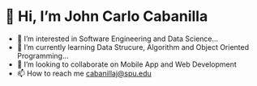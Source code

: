 # 👋 Hi, I’m John Carlo Cabanilla
 - 👀 I’m interested in Software Engineering and Data Science...
 - 🌱 I’m currently learning Data Strucure, Algorithm and Object Oriented Programming...
 - 💞️ I’m looking to collaborate on Mobile App and Web Development
 - 📫 How to reach me cabanillaj@spu.edu




<!---
carlocabanilla23/carlocabanilla23 is a ✨ special ✨ repository because its `README.md` (this file) appears on your GitHub profile.
You can click the Preview link to take a look at your changes.
--->


